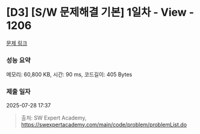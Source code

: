 # [D3] [S/W 문제해결 기본] 1일차 - View - 1206 

[문제 링크](https://swexpertacademy.com/main/code/problem/problemDetail.do?contestProbId=AV134DPqAA8CFAYh) 

### 성능 요약

메모리: 60,800 KB, 시간: 90 ms, 코드길이: 405 Bytes

### 제출 일자

2025-07-28 17:37



> 출처: SW Expert Academy, https://swexpertacademy.com/main/code/problem/problemList.do